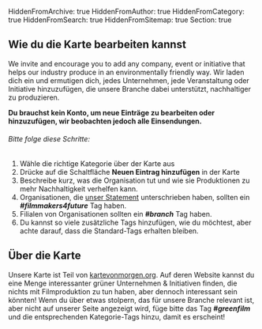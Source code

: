 HiddenFromArchive: true
HiddenFromAuthor: true
HiddenFromCategory: true
HiddenFromSearch: true
HiddenFromSitemap: true
Section: true

## Wie du die Karte bearbeiten kannst
We invite and encourage you to add any company, event or initiative that helps our industry produce in an environmentally friendly way. 
Wir laden dich ein und ermutigen dich, jedes Unternehmen, jede Veranstaltung oder Initiative hinzuzufügen, die unsere Branche dabei unterstützt, nachhaltiger zu produzieren. 

**Du brauchst kein Konto, um neue Einträge zu bearbeiten oder hinzuzufügen, wir beobachten jedoch alle Einsendungen.**  

###### Bitte folge diese Schritte:
1. Wähle die richtige Kategorie über der Karte aus
2. Drücke auf die Schaltfläche **Neuen Eintrag hinzufügen** in der Karte
3. Beschreibe kurz, was die Organisation tut und wie sie Produktionen zu mehr Nachhaltigkeit verhelfen kann.  
4. Organisationen, die [unser Statement](/signatures) unterschrieben haben, sollten ein ***#filmmakers4future*** Tag haben.  
5. Filialen von Organisationen sollten ein ***#branch*** Tag haben. 
6. Du kannst so viele zusätzliche Tags hinzufügen, wie du möchtest, aber achte darauf, dass die Standard-Tags erhalten bleiben.

## Über die Karte
Unsere Karte ist Teil von [kartevonmorgen.org](https://kartevonmorgen.org). Auf deren Website kannst du eine Menge interessanter grüner Unternehmen & Initiativen finden, die nichts mit Filmproduktion zu tun haben, aber dennoch interessant sein könnten! Wenn du über etwas stolpern, das für unsere Branche relevant ist, aber nicht auf unserer Seite angezeigt wird, füge bitte das Tag ***#greenfilm*** und die entsprechenden Kategorie-Tags hinzu, damit es erscheint!